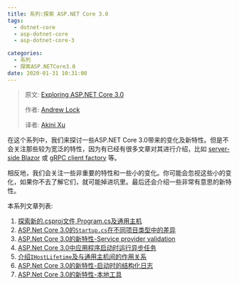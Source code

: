 ```yaml
---
title: 系列:探索 ASP.NET Core 3.0
tags: 
  - dotnet-core
  - asp-dotnet-core
  - asp-dotnet-core-3

categories:
  - 系列
  - 探索ASP.NETCore3.0
date: 2020-01-31 10:31:00
---
```


> 原文:  [Exploring ASP.NET Core 3.0](https://andrewlock.net/series/exploring-asp-net-core-3/) 
>
> 作者:  [Andrew Lock](https://andrewlock.net/about/)
>
> 译者:  [Akini Xu](https://blog.ibestread.com)

在这个系列中，我们来探讨一些ASP.NET Core 3.0带来的变化及新特性。但是不会关注那些较为宽泛的特性，因为有已经有很多文章对其进行介绍，比如  [server-side Blazor](https://docs.microsoft.com/en-us/aspnet/core/blazor/?view=aspnetcore-3.0) 或 [gRPC client factory](https://docs.microsoft.com/en-us/aspnet/core/tutorials/grpc/grpc-start)  等。 

相反地，我们会关注一些非重要的特性和一些小的变化。你可能会忽视这些小的变化，如果你不去了解它们，就可能掉进坑里。最后还会介绍一些非常有意思的新特性。

本系列文章列表:

1. [探索新的.csproj文件,Program.cs及通用主机](https://blog.ibestread.com/exploring-the-new-project-file-program-and-the-generic-host-in-asp-net-core-3/)
2. [ASP.Net  Core 3.0的`Startup.cs`在不同项目类型中的差异](https://blog.ibestread.com/comparing-startup-between-the-asp-net-core-3-templates/)
3. [ASP.Net  Core 3.0的新特性-Service provider validation](https://blog.ibestread.com/new-in-asp-net-core-3-service-provider-validation)
4. [ASP.Net  Core 3.0中应用程序启动时运行异步任务](https://blog.ibestread.com/running-async-tasks-on-app-startup-in-asp-net-core-3)
5. [介绍`IHostLifetime`及与通用主机间的作用关系](https://blog.ibestread.com/introducing-ihostlifetime-and-untangling-the-generic-host-startup-interactions)
6. [ASP.Net  Core 3.0的新特性-启动时的结构化日志](https://blog.ibestread.com/new-in-aspnetcore-3-structured-logging-for-startup-messages)
7. [ASP.Net  Core 3.0的新特性-本地工具](https://blog.ibestread.com/new-in-net-core-3-local-tools)

